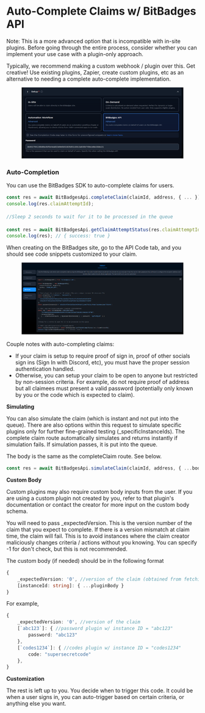 # Auto-Complete Claims w/ BitBadges API

Note: This is a more advanced option that is incompatible with in-site plugins. Before going through the entire process, consider whether you can implement your use case with a plugin-only approach.&#x20;

Typically, we recommend making a custom webhook / plugin over this. Get creative! Use existing plugins, Zapier, create custom plugins, etc as an alternative to needing a complete auto-complete implementation.

<figure><img src="../../../.gitbook/assets/image (4) (1).png" alt=""><figcaption></figcaption></figure>

### Auto-Completion

You can use the BitBadges SDK to auto-complete claims for users.

```typescript
const res = await BitBadgesApi.completeClaim(claimId, address, { ... });
console.log(res.claimAttemptId);

//Sleep 2 seconds to wait for it to be processed in the queue

const res = await BitBadgesApi.getClaimAttemptStatus(res.claimAttemptId);
console.log(res); // { success: true }
```

When creating on the BitBadges site, go to the API Code tab, and you should see code snippets customized to your claim.

<figure><img src="../../../.gitbook/assets/image (119).png" alt=""><figcaption></figcaption></figure>

Couple notes with auto-completing claims:

* If your claim is setup to require proof of sign in, proof of other socials sign ins (Sign In with Discord, etc), you must have the proper session authentication handled.
* Otherwise, you can setup your claim to be open to anyone but restricted by non-session criteria. For example, do not require proof of address but all claimees must present a valid password (potentially only known by you or the code which is expected to claim).

**Simulating**

You can also simulate the claim (which is instant and not put into the queue). There are also options within this request to simulate specific plugins only for further fine-grained testing (\_specificInstanceIds). The complete claim route automatically simulates and returns instantly if simulation fails. If simulation passes, it is put into the queue.

The body is the same as the completeClaim route. See below.

```typescript
const res = await BitBadgesApi.simulateClaim(claimId, address, { ...body });
```

**Custom Body**

Custom plugins may also require custom body inputs from the user. If you are using a custom plugin not created by you, refer to that plugin's documentation or contact the creator for more input on the custom body schema.

You will need to pass \_expectedVersion. This is the version number of the claim that you expect to complete. If there is a version mismatch at claim time, the claim will fail. This is to avoid instances where the claim creator maliciously changes criteria / actions without you knowing. You can specify -1 for don't check, but this is not recommended.

The custom body (if needed) should be in the following format

```typescript
{
    _expectedVersion: '0', //version of the claim (obtained from fetching the claim)
    [instanceId: string]: { ...pluginBody }
}
```

For example,

```typescript
{
    _expectedVersion: '0', //version of the claim 
    [`abc123`]: { //password plugin w/ instance ID = "abc123"
        password: "abc123"
    },
    [`codes1234`]: { //codes plugin w/ instance ID = "codes1234"
        code: "supersecretcode"
    },
}
```

**Customization**

The rest is left up to you. You decide when to trigger this code. It could be when a user signs in, you can auto-trigger based on certain criteria, or anything else you want.
